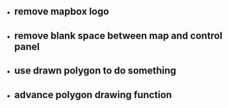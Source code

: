 - ## remove mapbox logo
- ## remove blank space between map and control panel
- ## use drawn polygon to do something
- ## advance polygon drawing function